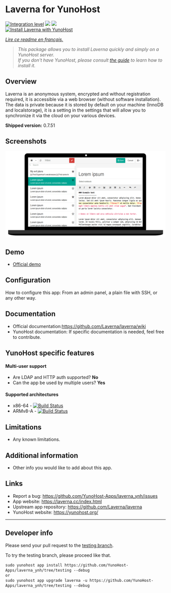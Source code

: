 # Laverna for YunoHost

[![Integration level](https://dash.yunohost.org/integration/laverna.svg)](https://dash.yunohost.org/appci/app/laverna) ![](https://ci-apps.yunohost.org/ci/badges/laverna.status.svg) ![](https://ci-apps.yunohost.org/ci/badges/laverna.maintain.svg)  
[![Install Laverna with YunoHost](https://install-app.yunohost.org/install-with-yunohost.png)](https://install-app.yunohost.org/?app=laverna)

*[Lire ce readme en français.](./README_fr.md)*

> *This package allows you to install Laverna quickly and simply on a YunoHost server.  
If you don't have YunoHost, please consult [the guide](https://yunohost.org/#/install) to learn how to install it.*

## Overview
Laverna is an anonymous system, encrypted and without registration required, it is accessible via a web browser (without software installation).
The data is private because it is stored by default on your machine (InnoDB and localstorage), it is a setting in the settings that will allow you to synchronize it via the cloud on your various devices.

**Shipped version:** 0.7.51

## Screenshots

![](sources/laverna.png)

## Demo

* [Official demo](https://laverna.cc/app/)

## Configuration

How to configure this app: From an admin panel, a plain file with SSH, or any other way.

## Documentation

 * Official documentation:https://github.com/Laverna/laverna/wiki
 * YunoHost documentation: If specific documentation is needed, feel free to contribute.

## YunoHost specific features

#### Multi-user support

 * Are LDAP and HTTP auth supported? **No**
 * Can the app be used by multiple users? **Yes**

#### Supported architectures

* x86-64 - [![Build Status](https://ci-apps.yunohost.org/ci/logs/laverna%20%28Apps%29.svg)](https://ci-apps.yunohost.org/ci/apps/laverna/)
* ARMv8-A - [![Build Status](https://ci-apps-arm.yunohost.org/ci/logs/laverna%20%28Apps%29.svg)](https://ci-apps-arm.yunohost.org/ci/apps/laverna/)

## Limitations

* Any known limitations.

## Additional information

* Other info you would like to add about this app.

## Links

 * Report a bug: https://github.com/YunoHost-Apps/laverna_ynh/issues
 * App website: https://laverna.cc/index.html
 * Upstream app repository: https://github.com/Laverna/laverna
 * YunoHost website: https://yunohost.org/

---

## Developer info

Please send your pull request to the [testing branch](https://github.com/YunoHost-Apps/laverna_ynh/tree/testing).

To try the testing branch, please proceed like that.
```
sudo yunohost app install https://github.com/YunoHost-Apps/laverna_ynh/tree/testing --debug
or
sudo yunohost app upgrade laverna -u https://github.com/YunoHost-Apps/laverna_ynh/tree/testing --debug
```
